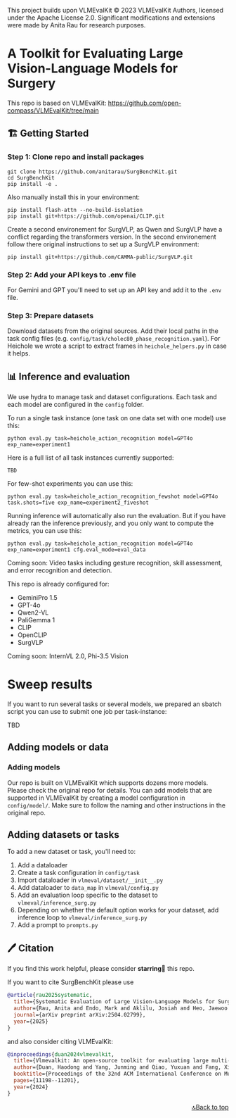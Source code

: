 This project builds upon VLMEvalKit © 2023 VLMEvalKit Authors, licensed under the Apache License 2.0.
Significant modifications and extensions were made by Anita Rau for research purposes.

# A Toolkit for Evaluating Large Vision-Language Models for Surgery

This repo is based on VLMEvalKit: https://github.com/open-compass/VLMEvalKit/tree/main
## 🏗️ Getting Started
### Step 1: Clone repo and install packages
```
git clone https://github.com/anitarau/SurgBenchKit.git
cd SurgBenchKit
pip install -e .
```

Also manually install this in your environment:
```
pip install flash-attn --no-build-isolation
pip install git+https://github.com/openai/CLIP.git
```

Create a second environement for SurgVLP, as Qwen and SurgVLP have a conflict regarding the transformers version. In the second environement follow there original instructions to set up a SurgVLP environment:

`pip install git+https://github.com/CAMMA-public/SurgVLP.git`
### Step 2: Add your API keys to .env file
For Gemini and GPT you'll need to set up an API key and add it to the `.env` file.
### Step 3: Prepare datasets
Download datasets from the original sources. Add their local paths in the task config files (e.g. `config/task/cholec80_phase_recognition.yaml`).
For Heichole we wrote a script to extract frames in `heichole_helpers.py` in case it helps.
## 📊  Inference and evaluation
We use hydra to manage task and dataset configurations. Each task and each model are configured in the `config` folder.

To run a single task instance (one task on one data set with one model) use this:
```
python eval.py task=heichole_action_recognition model=GPT4o exp_name=experiment1
```
Here is a full list of all task instances currently supported:
```
TBD
```

For few-shot experiments you can use this:
```
python eval.py task=heichole_action_recognition_fewshot model=GPT4o task.shots=five exp_name=experiment2_fiveshot
```

Running inference will automatically also run the evaluation. But if you have already ran the inference previously, and you only want to compute the metrics, you can use this: 
```
python eval.py task=heichole_action_recognition model=GPT4o exp_name=experiment1 cfg.eval_mode=eval_data
```

Coming soon: Video tasks including gesture recognition, skill assessment, and error recognition and detection.


This repo is already configured for: 
- GeminiPro 1.5
- GPT-4o
- Qwen2-VL
- PaliGemma 1
- CLIP
- OpenCLIP
- SurgVLP

Coming soon: InternVL 2.0, Phi-3.5 Vision

# Sweep results
If you want to run several tasks or several models, we prepared an sbatch script you can use to submit one job per task-instance:

TBD
## Adding models or data
### Adding models
Our repo is built on VLMEvalKit which supports dozens more models. Please check the original repo for details. You can add models that are supported in VLMEvalKit by creating a model configuration in `config/model/`. Make sure to follow the naming and other instructions in the original repo. 


## Adding datasets or tasks
To add a new dataset or task, you'll need to:
1. Add a dataloader
2. Create a task configuration in `config/task`
3. Import dataloader in `vlmeval/dataset/__init__.py`
4. Add dataloader to `data_map` in `vlmeval/config.py`
5. Add an evaluation loop specific to the dataset to `vlmeval/inference_surg.py`
6. Depending on whether the default option works for your dataset, add inference loop to `vlmeval/inference_surg.py`
7. Add a prompt to `prompts.py`


## 🖊️ Citation

If you find this work helpful, please consider **starring🌟** this repo.

If you want to cite SurgBenchKit please use

```bib
@article{rau2025systematic,
  title={Systematic Evaluation of Large Vision-Language Models for Surgical Artificial Intelligence},
  author={Rau, Anita and Endo, Mark and Aklilu, Josiah and Heo, Jaewoo and Saab, Khaled and Paderno, Alberto and Jopling, Jeffrey and Holsinger, F Christopher and Yeung-Levy, Serena},
  journal={arXiv preprint arXiv:2504.02799},
  year={2025}
}
```
and also consider citing VLMEvalKit:
```bib
@inproceedings{duan2024vlmevalkit,
  title={Vlmevalkit: An open-source toolkit for evaluating large multi-modality models},
  author={Duan, Haodong and Yang, Junming and Qiao, Yuxuan and Fang, Xinyu and Chen, Lin and Liu, Yuan and Dong, Xiaoyi and Zang, Yuhang and Zhang, Pan and Wang, Jiaqi and others},
  booktitle={Proceedings of the 32nd ACM International Conference on Multimedia},
  pages={11198--11201},
  year={2024}
}
```
<p align="right"><a href="#top">🔝Back to top</a></p>